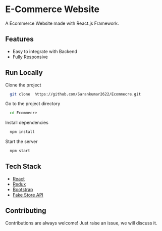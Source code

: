 # E-Commerce Website

A Ecommerce Website made with React.js Framework.


## Features

- Easy to integrate with Backend
- Fully Responsive


## Run Locally

Clone the project

```bash
  git clone  https://github.com/Sarankumar2622/Ecommecre.git 
```

Go to the project directory

```bash
  cd Ecommecre
```

Install dependencies

```bash
  npm install
```

Start the server

```bash
  npm start
```



## Tech Stack

* [React](https://reactjs.org/)
* [Redux](https://redux.js.org/)
* [Bootstrap](https://getbootstrap.com/)
* [Fake Store API](https://fakestoreapi.com/)

## Contributing

Contributions are always welcome!
Just raise an issue, we will discuss it.




